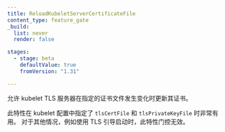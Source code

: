 ```yaml
---
title: ReloadKubeletServerCertificateFile
content_type: feature_gate
_build:
  list: never
  render: false

stages:
  - stage: beta
    defaultValue: true
    fromVersion: "1.31"

---
```


<!--
Enable the kubelet TLS server to update its certificate if the specified certificate file are changed.

This feature is useful when specifying `tlsCertFile` and `tlsPrivateKeyFile` in kubelet configuration.
The feature gate has no effect for other cases such as using TLS boostrap.
-->
允许 kubelet TLS 服务器在指定的证书文件发生变化时更新其证书。

此特性在 kubelet 配置中指定了 `tlsCertFile` 和 `tlsPrivateKeyFile` 时非常有用。
对于其他情况，例如使用 TLS 引导启动时，此特性门控无效。
